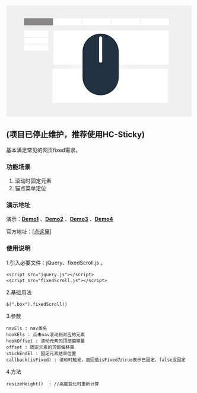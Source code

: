![fixedScroll](./img.jpg)

## (项目已停止维护，推荐使用HC-Sticky)

基本满足常见的网页fixed需求。

### 功能场景 ###

1. 滚动时固定元素
2. 锚点菜单定位

### 演示地址 ###

演示：**[Demo1](https://denghao.me/demo/2018/fixedScroll/demo1.html)** 、**[Demo2](https://denghao.me/demo/2018/fixedScroll/demo2.html)** 、**[Demo3](https://denghao.me/demo/2018/fixedScroll/demo3.html)** 、**[Demo4](https://denghao.me/demo/2018/fixedScroll/demo4.html)**

官方地址：[[点这里]](https://denghao.me/index.php/archives/fixedScroll.html)

### 使用说明 ###

  1.引入必要文件：jQuery、fixedScroll.js 。


    <script src="jquery.js"></script>
    <script src="fixedScroll.js"></script>


  2.基础用法


    $(".box").fixedScroll()

  3.参数


    navEls : nav类名
    hookEls : 点击nav滚动到对应的元素
    hookOffset : 滚动元素的顶部偏移量
    offset : 固定元素的顶部偏移量
    stickEndEl : 固定元素结束位置
    callback(isFixed) : 滚动时触发，返回值isFixed为true表示已固定，false没固定

  4.方法


    resizeHeight()  : //高度变化时重新计算

